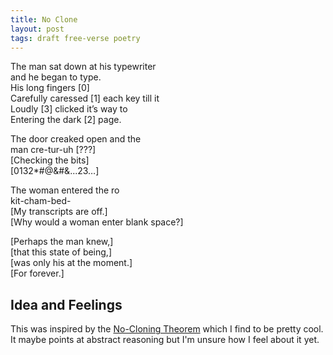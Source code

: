```yaml
---
title: No Clone
layout: post
tags: draft free-verse poetry
---
```


The man sat down at his typewriter\
and he began to type.\
His long fingers [0]\
Carefully caressed [1] each key till it\
Loudly [3] clicked it’s way to\
Entering the dark [2] page.

The door creaked open and the\
man cre-tur-uh [???]\
[Checking the bits]\
[0132*#@&#&...23…]

The woman entered the ro\
kit-cham-bed-\
[My transcripts are off.]\
[Why would a woman enter blank space?]

[Perhaps the man knew,]\
[that this state of being,]\
[was only his at the moment.]\
[For forever.]

## Idea and Feelings

This was inspired by the [No-Cloning Theorem](https://en.wikipedia.org/wiki/No-cloning_theorem) which I find to be pretty cool. It maybe points at abstract reasoning but I'm unsure how I feel about it yet.
